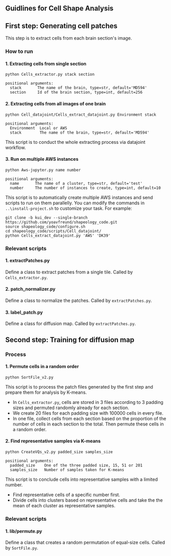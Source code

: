## Guidlines for Cell Shape Analysis
## First step: Generating cell patches
This step is to extract cells from each brain section's image.
### How to run
#### 1. Extracting cells from single section
```
python Cells_extractor.py stack section
```
```
positional arguments:
  stack       The name of the brain, type=str, default='MD594'
  section     Id of the brain section, type=int, default=256
```
#### 2. Extracting cells from all images of one brain

```
python Cell_datajoint/Cells_extract_datajoint.py Environment stack
```
```
positional arguments:
  Environment  Local or AWS
  stack        The name of the brain, type=str, default='MD594'
```
This script is to conduct the whole extracting process via datajoint workflow.
#### 3. Run on multiple AWS instances
```
python Aws-jupyter.py name number
```
```
positional arguments:
  name       The name of a cluster, type=str, default='test'
  number     The number of instances to create, type=int, default=10
```
This script is to automatically create multiple AWS instances and 
send scripts to run on them parallelly. You can modify the commands in 
`..\install-project.sh` to customize your task. For example:
```
git clone -b kui_dev --single-branch https://github.com/yoavfreund/shapeology_code.git
source shapeology_code/configure.sh
cd shapeology_code/scripts/Cell_datajoint/
python Cells_extract_datajoint.py 'AWS' 'DK39'
``` 
### Relevant scripts
#### 1. extractPatches.py
Define a class to extract patches from a single tile. Called by `Cells_extractor.py`.

#### 2. patch_normalizer.py
Define a class to normalize the patches. Called by `extractPatches.py`.

#### 3. label_patch.py
Define a class for diffusion map. Called by `extractPatches.py`.

## Second step: Training for diffusion map
### Process
#### 1. Permute cells in a random order
```
python SortFile_v2.py
```
This script is to process the patch files generated by the first step
and prepare them for analysis by K-means. 
* In `Cells_extractor.py`, cells are stored in 3 files according 
to 3 padding sizes and permuted randomly already for each section.
* We create 20 files for each padding size with 100000 cells in every
file. 
* In one file, collect cells from each section based on the proportion
 of the number of cells in each section to the total. Then permute these 
 cells in a random order.

#### 2. Find representative samples via K-means
```
python CreateVQs_v2.py padded_size samples_size
```
```
positional arguments:
  padded_size    One of the three padded size, 15, 51 or 201
  samples_size   Number of samples taken for K-means
```
This script is to conclude cells into representative samples with 
a limited number.
* Find representative cells of a specific number first.
* Divide cells into clusters based on representative cells and take the 
the mean of each cluster as representative samples.

### Relevant scripts
#### 1. lib/permute.py 
Define a class that creates a random permutation of equal-size cells. 
Called by `SortFile.py`.



